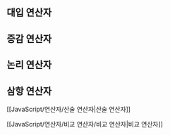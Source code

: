 ## 대입 연산자

## 증감 연산자

## 논리 연산자

## 삼항 연산자

[[JavaScript/연산자/산술 연산자|산술 연산자]]

[[JavaScript/연산자/비교 연산자/비교 연산자|비교 연산자]]